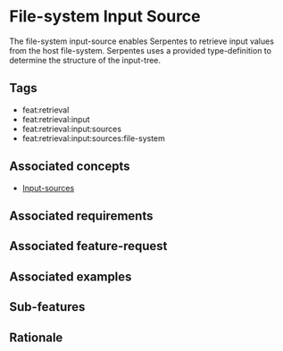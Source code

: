 # File-system Input Source

The file-system input-source enables Serpentes to retrieve input values from the host file-system.
Serpentes uses a provided type-definition to determine the structure of the input-tree.

## Tags

- feat:retrieval
- feat:retrieval:input
- feat:retrieval:input:sources
- feat:retrieval:input:sources:file-system

## Associated concepts

- [Input-sources](../../../../../../concepts/input/sources.md)

## Associated requirements

## Associated feature-request

## Associated examples

## Sub-features

## Rationale